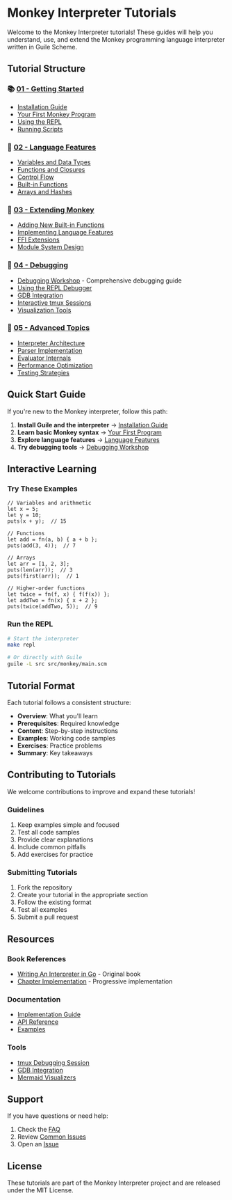 # Monkey Interpreter Tutorials

Welcome to the Monkey Interpreter tutorials! These guides will help you understand, use, and extend the Monkey programming language interpreter written in Guile Scheme.

## Tutorial Structure

### 📚 [01 - Getting Started](01-getting-started/)
- [Installation Guide](01-getting-started/01-installation.md)
- [Your First Monkey Program](01-getting-started/02-first-program.md)
- [Using the REPL](01-getting-started/03-using-repl.md)
- [Running Scripts](01-getting-started/04-running-scripts.md)

### 🐒 [02 - Language Features](02-language-features/)
- [Variables and Data Types](02-language-features/01-variables-types.md)
- [Functions and Closures](02-language-features/02-functions.md)
- [Control Flow](02-language-features/03-control-flow.md)
- [Built-in Functions](02-language-features/04-builtins.md)
- [Arrays and Hashes](02-language-features/05-collections.md)

### 🔧 [03 - Extending Monkey](03-extending-monkey/)
- [Adding New Built-in Functions](03-extending-monkey/01-new-builtins.md)
- [Implementing Language Features](03-extending-monkey/02-language-features.md)
- [FFI Extensions](03-extending-monkey/03-ffi-extensions.md)
- [Module System Design](03-extending-monkey/04-module-system.md)

### 🐛 [04 - Debugging](04-debugging/)
- [Debugging Workshop](04-debugging/01-debugging-workshop.md) - Comprehensive debugging guide
- [Using the REPL Debugger](04-debugging/02-repl-debugging.md)
- [GDB Integration](04-debugging/03-gdb-debugging.md)
- [Interactive tmux Sessions](04-debugging/04-tmux-sessions.md)
- [Visualization Tools](04-debugging/05-visualization.md)

### 🚀 [05 - Advanced Topics](05-advanced-topics/)
- [Interpreter Architecture](05-advanced-topics/01-architecture.md)
- [Parser Implementation](05-advanced-topics/02-parser-details.md)
- [Evaluator Internals](05-advanced-topics/03-evaluator.md)
- [Performance Optimization](05-advanced-topics/04-performance.md)
- [Testing Strategies](05-advanced-topics/05-testing.md)

## Quick Start Guide

If you're new to the Monkey interpreter, follow this path:

1. **Install Guile and the interpreter** → [Installation Guide](01-getting-started/01-installation.md)
2. **Learn basic Monkey syntax** → [Your First Program](01-getting-started/02-first-program.md)
3. **Explore language features** → [Language Features](02-language-features/)
4. **Try debugging tools** → [Debugging Workshop](04-debugging/01-debugging-workshop.md)

## Interactive Learning

### Try These Examples

```monkey
// Variables and arithmetic
let x = 5;
let y = 10;
puts(x + y);  // 15

// Functions
let add = fn(a, b) { a + b };
puts(add(3, 4));  // 7

// Arrays
let arr = [1, 2, 3];
puts(len(arr));  // 3
puts(first(arr));  // 1

// Higher-order functions
let twice = fn(f, x) { f(f(x)) };
let addTwo = fn(x) { x + 2 };
puts(twice(addTwo, 5));  // 9
```

### Run the REPL

```bash
# Start the interpreter
make repl

# Or directly with Guile
guile -L src src/monkey/main.scm
```

## Tutorial Format

Each tutorial follows a consistent structure:

- **Overview**: What you'll learn
- **Prerequisites**: Required knowledge
- **Content**: Step-by-step instructions
- **Examples**: Working code samples
- **Exercises**: Practice problems
- **Summary**: Key takeaways

## Contributing to Tutorials

We welcome contributions to improve and expand these tutorials! 

### Guidelines

1. Keep examples simple and focused
2. Test all code samples
3. Provide clear explanations
4. Include common pitfalls
5. Add exercises for practice

### Submitting Tutorials

1. Fork the repository
2. Create your tutorial in the appropriate section
3. Follow the existing format
4. Test all examples
5. Submit a pull request

## Resources

### Book References
- [Writing An Interpreter in Go](https://interpreterbook.com/) - Original book
- [Chapter Implementation](../code/) - Progressive implementation

### Documentation
- [Implementation Guide](../docs/IMPLEMENTATION.md)
- [API Reference](../docs/README.md)
- [Examples](../examples/)

### Tools
- [tmux Debugging Session](../scripts/tmux-guile.sh)
- [GDB Integration](../scripts/gdb-guile.sh)
- [Mermaid Visualizers](../src/experiments/103-mermaid-visualizer/)

## Support

If you have questions or need help:

1. Check the [FAQ](05-advanced-topics/faq.md)
2. Review [Common Issues](04-debugging/common-issues.md)
3. Open an [Issue](https://github.com/dsp-dr/guile-monkey-interpreter/issues)

## License

These tutorials are part of the Monkey Interpreter project and are released under the MIT License.